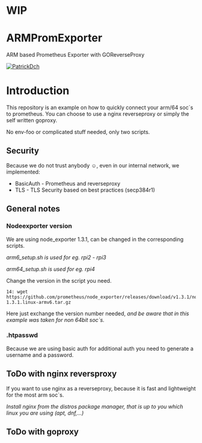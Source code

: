 # WIP

# ARMPromExporter
ARM based Prometheus Exporter with GOReverseProxy

[![PatrickDch](https://img.shields.io/badge/PatrickDch-github-green)](https://github.com/PatrickDch)

# Introduction
This repository is an example on how to quickly connect your arm/64 soc`s to prometheus. You can choose to use a nginx reverseproxy or simply the self written goproxy.

No env-foo or complicated stuff needed, only two scripts.

## Security
Because we do not trust anybody ☺️, even in our internal network, we implemented:

- BasicAuth - Prometheus and reverseproxy
- TLS - TLS Security based on best practices (secp384r1)

## General notes
### Nodeexporter version
We are using node_exporter 1.3.1, can be changed in the corresponding scripts.

*arm6_setup.sh is used for eg. rpi2 - rpi3*

*arm64_setup.sh is used for eg. rpi4*

Change the version in the script you need.
```
14: wget https://github.com/prometheus/node_exporter/releases/download/v1.3.1/node_exporter-1.3.1.linux-armv6.tar.gz
```
Here just exchange the version number needed, *and be aware that in this example was taken for non 64bit soc`s.*

### .htpasswd
Because we are using basic auth for additional auth you need to generate a username and a password.

## ToDo with nginx reversproxy
If you want to use nginx as a reverseproxy, because it is fast and lightweight for the most arm soc`s.

*Install nginx from the distros package manager, that is up to you which linux you are using (apt, dnf,...)*


## ToDo with goproxy